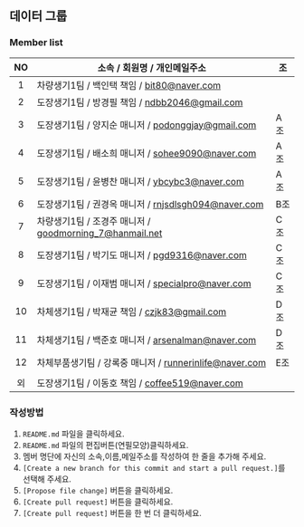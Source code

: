 ## 데이터 그룹

### Member list

|NO  |     소속 / 회원명 / 개인메일주소         | 조  |
|:--:|----------------------------------------|-----|
|1   | 차량생기1팀    / 백인택 책임    / bit80@naver.com           |     |
|2   | 도장생기1팀    / 방경필 책임    / ndbb2046@gmail.com        |     |
|3   | 도장생기1팀    / 양지순 매니저  / podonggjay@gmail.com      | A조 |
|4   | 도장생기1팀    / 배소희 매니저  / sohee9090@naver.com       | A조 |
|5   | 도장생기1팀    / 윤병찬 매니저  / ybcybc3@naver.com         | A조 |
|6   | 도장생기1팀    / 권경옥 매니저  / rnjsdlsgh094@naver.com    | B조 |
|7   | 차량생기1팀    / 조경주 매니저  / goodmorning_7@hanmail.net | C조 |
|8   | 도장생기1팀    / 박기도 매니저  / pgd9316@naver.com         | C조 |
|9   | 도장생기1팀    / 이재범 매니저  / specialpro@naver.com      | C조 |
|10  | 차체생기1팀    / 박재균 책임    / czjk83@gmail.com          | D조 |
|11  | 차체생기1팀    / 백준호 매니저  / arsenalman@naver.com      | D조 |
|12  | 차체부품생기팀 / 강록중 매니저  / runnerinlife@naver.com    | E조 |
|    |           |  |
|외  | 도장생기1팀    / 이동호 책임    / coffee519@naver.com       |  |

<!-- 여기에 한 줄 추가해 주세요 -->
<!-- |NO|소속/회원명/개인메일주소| -->


### 작성방법

1. `README.md` 파일을 클릭하세요.
2. `README.md` 파일의 편집버튼(연필모양)클릭하세요.
3. 멤버 명단에 자신의 소속,이름,메일주소를 작성하여 한 줄을 추가해 주세요.
4. `[Create a new branch for this commit and start a pull request.]`를 선택해 주세요.
5. `[Propose file change]` 버튼을 클릭하세요.
6. `[Create pull request]` 버튼을 클릭하세요.
7. `[Create pull request]` 버튼을 한 번 더 클릭하세요.
